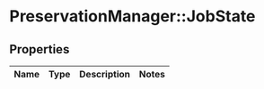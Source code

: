 # PreservationManager::JobState

## Properties
Name | Type | Description | Notes
------------ | ------------- | ------------- | -------------

